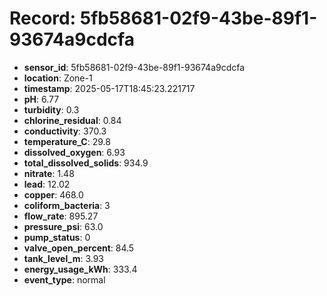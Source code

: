 # Record: 5fb58681-02f9-43be-89f1-93674a9cdcfa

- **sensor_id**: 5fb58681-02f9-43be-89f1-93674a9cdcfa
- **location**: Zone-1
- **timestamp**: 2025-05-17T18:45:23.221717
- **pH**: 6.77
- **turbidity**: 0.3
- **chlorine_residual**: 0.84
- **conductivity**: 370.3
- **temperature_C**: 29.8
- **dissolved_oxygen**: 6.93
- **total_dissolved_solids**: 934.9
- **nitrate**: 1.48
- **lead**: 12.02
- **copper**: 468.0
- **coliform_bacteria**: 3
- **flow_rate**: 895.27
- **pressure_psi**: 63.0
- **pump_status**: 0
- **valve_open_percent**: 84.5
- **tank_level_m**: 3.93
- **energy_usage_kWh**: 333.4
- **event_type**: normal